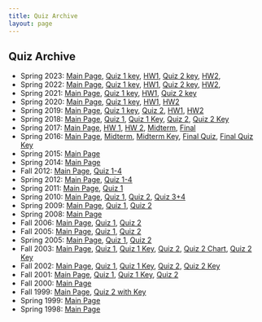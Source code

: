 ```yaml
---
title: Quiz Archive
layout: page
---
```


## Quiz Archive

<ul>
	<li>
		Spring 2023:
		<a href="http://cbb752b23.gersteinlab.org/">Main Page</a>,
        <a href="http://files2.gersteinlab.org/public-docs/2023/05.09/quiz1key.pdf">Quiz 1 key</a>,
		<a href="http://files2.gersteinlab.org/public-docs/2023/02.09/cbb752b23_hw1_.pdf">HW1</a>, 
		<a href="http://files2.gersteinlab.org/public-docs/2023/05.09/quiz2key.pdf">Quiz 2 key</a>,
		<a href="http://files2.gersteinlab.org/public-docs/2023/04.06/cbb752b23_hw2_v2.pdf">HW2</a>, 
	</li>
	<li>
		Spring 2022:
		<a href="http://cbb752b22.gersteinlab.org/">Main Page</a>,
        <a href="http://files2.gersteinlab.org/public-docs/2022/10.26/quiz1answerkey_v2.pdf">Quiz 1 key</a>,
		<a href="http://files2.gersteinlab.org/public-docs/2022/03.29/cbb752b22_hw1.pdf">HW1</a>, 
		<a href="http://files2.gersteinlab.org/public-docs/2022/10.26/quiz2answerkey.pdf">Quiz 2 key</a>,
		<a href="http://files2.gersteinlab.org/public-docs/2022/04.28/cbb752b22_hw2.pdf">HW2</a>, 
	</li>
	<li>
		Spring 2021:
		<a href="http://cbb752b21.gersteinlab.org/">Main Page</a>,
        <a href="http://files2.gersteinlab.org/public-docs/2021/03.14/cbb752b21_Quiz1_key.pdf">Quiz 1 key</a>,
		<a href="http://files2.gersteinlab.org/public-docs/2021/03.26/hw1.pdf">HW1</a>, <a href="http://files2.gersteinlab.org/public-docs/2022/04.19/ericni/cbb752b21_Quiz2.docx">Quiz 2 key</a>
	</li>	
	<li>
		Spring 2020:
		<a href="http://cbb752b20.gersteinlab.org/">Main Page</a>,
        <a href="http://files2.gersteinlab.org/public-docs/2020/11.23/cbb752b20_quiz1.pdf">Quiz 1 key</a>,
		<a href="http://files2.gersteinlab.org/public-docs/2020/11.23/cbb752b20_hw1.pdf">HW1</a>,
		<a href="http://files2.gersteinlab.org/public-docs/2020/11.23/cbb752b20_hw2.pdf">HW2</a>
	</li>
    	<li>
		Spring 2019:
		<a href="http://cbb752b19.gersteinlab.org/">Main Page</a>,
        <a href="http://files2.gersteinlab.org/public-docs/2019/12.05/cbb752b19_quiz_archive/cbb752b19_quiz1_wSoln.docx">Quiz 1 key</a>,
        <a href="http://files2.gersteinlab.org/public-docs/2020/04.07/cbb752b19_quiz2.docx">Quiz 2</a>,
		<a href="http://files2.gersteinlab.org/public-docs/2019/12.05/cbb752b19_quiz_archive/cbb752b19_hw1.pdf">HW1</a>,
		<a href="http://files2.gersteinlab.org/public-docs/2019/12.05/cbb752b19_quiz_archive/cbb752b19_hw2.pdf">HW2</a>
	</li>
	<li>
		Spring 2018:
		<a href="http://cbb752b18.gersteinlab.org/">Main Page</a>,
		<a href="http://files2.gersteinlab.org/public-docs/2018/10.05/cbb752b18/cbb752b18_quiz1.docx">Quiz 1</a>,
		<a href="http://files2.gersteinlab.org/public-docs/2018/10.05/cbb752b18/cbb752b18_quiz1_key.docx">Quiz 1 Key</a>,
		<a href="http://files2.gersteinlab.org/public-docs/2018/10.05/cbb752b18/cbb752b18_quiz2.docx">Quiz 2</a>,
		<a href="http://files2.gersteinlab.org/public-docs/2018/10.05/cbb752b18/cbb752b18_quiz2_key.docx">Quiz 2 Key</a>		
	</li>
	<li>
		Spring 2017:
		<a href="http://cbb752b17.gersteinlab.org/">Main Page</a>,
		<a href="http://files2.gersteinlab.org/public-docs/2018/10.09/cbb752b17/cbb752b17_hw1.pdf">HW 1</a>,
		<a href="http://files2.gersteinlab.org/public-docs/2018/10.09/cbb752b17/cbb752b17_hw2.tar.gz">HW 2</a>,
		<a href="http://files2.gersteinlab.org/public-docs/2018/10.09/cbb752b17/cbb752b17_midterm.pdf">Midterm</a>,
		<a href="http://files2.gersteinlab.org/public-docs/2018/10.09/cbb752b17/cbb752b17_final.docx">Final</a>
	</li>
	<li>
		Spring 2016:
		<a href="http://cbb752b16.gersteinlab.org/">Main Page</a>,
		<a href="http://archive.gersteinlab.org/docs/2016/03.23/2016_CBB752b_Midterm.pdf">Midterm</a>,
		<a href="http://archive.gersteinlab.org/docs/2016/03.23/2016_CBB752b_Midterm_AnswerKey.pdf">Midterm Key</a>,
		<a href="http://archive.gersteinlab.org/docs/2016/04.29/2016_CBB752b_FinalQuiz.pdf">Final Quiz</a>,
		<a href="http://archive.gersteinlab.org/docs/2016/04.29/2016_CBB752b_FinalQuiz_AnswerKey.pdf">Final Quiz Key</a>
	</li>
	<li>
		Spring 2015:
		<a href="http://cbb752b15.gersteinlab.org/">Main Page</a>
	</li>
	<li>
		Spring 2014:
		<a href="http://info.gersteinlab.org/Cbb752b14">Main Page</a>
	</li>
	<li>
		Fall 2012:
		<a href="http://info.gersteinlab.org/Cbb752a12">Main Page</a>,
		<a href="http://archive.gersteinlab.org/cbb752a/cbb752a12_quizzes_anskeys.zip">Quiz 1-4</a></li>
	<li>
		Spring 2012:
		<a href="http://info.gersteinlab.org/Cbb752b12">Main Page</a>,
		<a href="http://archive.gersteinlab.org/cbb752a/b12quizzes.zip">Quiz 1-4</a>
	</li>
	<li>
		Spring 2011:
		<a href="http://info.gersteinlab.org/Cbb752b11">Main Page</a>,
		<a href="http://archive.gersteinlab.org/docs/2016/03.09/2011_JR_Quiz.docx">Quiz 1</a>
	</li>
	<li>
		Spring 2010:
		<a href="http://www.gersteinlab.org/courses/452/10-spring/">Main Page</a>,
		<a href="http://archive.gersteinlab.org/docs/2016/03.09/2010_CBB752_quiz1.pdf">Quiz 1</a>,
		<a href="http://archive.gersteinlab.org/docs/2016/03.09/2010_CBB752_quiz2.doc">Quiz 2</a>,
		<a href="http://archive.gersteinlab.org/docs/2016/03.09/2010_CBB752_quiz3-4.pdf">Quiz 3+4</a>
	</li>
	<li>
		Spring 2009:
		<a href="http://www.gersteinlab.org/courses/452/09-spring/">Main Page</a>,
		<a href="http://archive.gersteinlab.org/docs/2016/03.09/2009_CBB752_quiz1.pdf">Quiz 1</a>,
		<a href="http://archive.gersteinlab.org/docs/2016/03.09/2009_CBB752_quiz2.pdf">Quiz 2</a>
	</li>
	<li>
		Spring 2008:
		<a href="http://www.gersteinlab.org/courses/452/08-spring/">Main Page</a>
	</li>
	<li>
		Fall 2006:
		<a href="http://www.gersteinlab.org/courses/452/06-fall/">Main Page</a>,
		<a href="http://archive.gersteinlab.org/docs/2016/03.09/2006_quiz-1.v0.1.doc">Quiz 1</a>,
		<a href="http://archive.gersteinlab.org/docs/2016/03.09/2006_quiz-2.doc">Quiz 2</a>
	</li>
	<li>
		Fall 2005:
		<a href="http://www.gersteinlab.org/courses/452/05-fall/">Main Page</a>,
		<a href="http://www.gersteinlab.org/courses/452/08-spring/bioinfo_quiz/2005_fall-quiz-1.doc">Quiz 1</a>,
		<a href="http://www.gersteinlab.org/courses/452/08-spring/bioinfo_quiz/2005_fall-quiz-2.doc">Quiz 2</a>
	</li>
	<li>
		Spring 2005:
		<a href="http://www.gersteinlab.org/courses/452/05-spr/">Main Page</a>,
		<a href="http://www.gersteinlab.org/courses/452/08-spring/bioinfo_quiz/2005_spring-quiz-1.doc">Quiz 1</a>,
		<a href="http://www.gersteinlab.org/courses/452/08-spring/bioinfo_quiz/2005_spring-quiz-2.doc">Quiz 2</a>
	</li>
	<li>
		Fall 2003:
		<a href="http://bioinfo.mbb.yale.edu/mbb452a/2003/">Main Page</a>,
		<a href="http://www.gersteinlab.org/courses/452/08-spring/bioinfo_quiz/2003_fall-quiz-1.doc">Quiz 1</a>,
		<a href="http://www.gersteinlab.org/courses/452/08-spring/bioinfo_quiz/2003_fall-quiz-1.key.doc">Quiz 1 Key</a>,
		<a href="http://www.gersteinlab.org/courses/452/08-spring/bioinfo_quiz/2003_fall-quiz-2.doc">Quiz 2</a>,
		<a href="http://www.gersteinlab.org/courses/452/08-spring/bioinfo_quiz/2003_fall-quiz-2.chart.pdf">Quiz 2 Chart</a>,
		<a href="http://www.gersteinlab.org/courses/452/08-spring/bioinfo_quiz/2003_fall-quiz-2.key.doc">Quiz 2 Key</a>
	</li>
	<li>
		Fall 2002:
		<a href="http://bioinfo.mbb.yale.edu/mbb452a/2002/">Main Page</a>,
		<a href="http://www.gersteinlab.org/courses/452/08-spring/bioinfo_quiz/2002_fall-quiz-1.doc">Quiz 1</a>,
		<a href="http://www.gersteinlab.org/courses/452/08-spring/bioinfo_quiz/2002_fall-quiz-1.key.tif">Quiz 1 Key</a>,
		<a href="http://www.gersteinlab.org/courses/452/08-spring/bioinfo_quiz/2002_fall-quiz-2.doc">Quiz 2</a>,
		<a href="http://www.gersteinlab.org/courses/452/08-spring/bioinfo_quiz/2002_fall-quiz-2.key.tif">Quiz 2 Key</a>
	</li>
	<li>
		Fall 2001:
		<a href="http://bioinfo.mbb.yale.edu/mbb452a/2001/">Main Page</a>,
		<a href="http://www.gersteinlab.org/courses/452/08-spring/bioinfo_quiz/2001_fall-quiz-1.doc">Quiz 1</a>,
		<a href="http://www.gersteinlab.org/courses/452/08-spring/bioinfo_quiz/2001_fall-quiz-1.key.doc">Quiz 1 Key</a>,
		<a href="http://www.gersteinlab.org/courses/452/08-spring/bioinfo_quiz/2001_fall-quiz-2.doc">Quiz 2</a></li>
	<li>
		Fall 2000:
		<a href="http://bioinfo.mbb.yale.edu/mbb452a/2000/">Main Page</a>
	</li>
	<li>
		Fall 1999:
		<a href="http://bioinfo.mbb.yale.edu/mbb452a/index-1999.html">Main Page</a>,
		<a href="http://www.gersteinlab.org/courses/452/08-spring/bioinfo_quiz/1999_fall-quiz-2.with.key.doc">Quiz 2 with Key</a>
	</li>
	<li>
		Spring 1999:
		<a href="http://bioinfo.mbb.yale.edu/mbb447b-99/">Main Page</a>
	</li>
	<li>
		Spring 1998:
		<a href="http://bioinfo.mbb.yale.edu/course/">Main Page</a>
	</li>
</ul>
